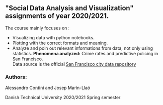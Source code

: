 ## "Social Data Analysis and Visualization"  assignments of year 2020/2021.
The course mainly focuses on :
* Visualizing  data with python notebooks. 
* Plotting with the correct formats and meaning.
* Analyze and poin out relevant informations from data, not only using statistics.
**Phenomena analyzed:** Crime rates and predictive policing in San Francisco. \
Data source is the official [San Francisco city data repository](https://data.sfgov.org/Public-Safety/Police-Department-Incident-Reports-Historical-2003/tmnf-yvry)

### Authors:
Alessandro Contini and Josep Marín-Llaó

Danish Technical University 2020/2021 Spring semester
